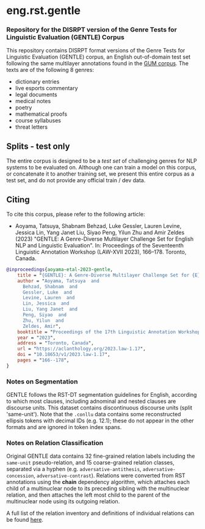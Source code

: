 # eng.rst.gentle

### Repository for the DISRPT version of the Genre Tests for Linguistic Evaluation (GENTLE) Corpus

This repository contains DISRPT format versions of the Genre Tests for Linguistic Evaluation (GENTLE) corpus, an English out-of-domain test set following the same multilayer annotations found in the [GUM corpus](https://gucorpling.org/gum/). The texts are of the following 8 genres:

  * dictionary entries
  * live esports commentary
  * legal documents
  * medical notes
  * poetry
  * mathematical proofs
  * course syllabuses
  * threat letters

## Splits - test only

The entire corpus is designed to be a *test set* of challenging genres for NLP systems to be evaluated on. Although one can train a model on this corpus, or concatenate it to another training set, we present this entire corpus as a test set, and do not provide any official train / dev data.

## Citing

To cite this corpus, please refer to the following article:

  * Aoyama, Tatsuya, Shabnam Behzad, Luke Gessler, Lauren Levine, Jessica Lin, Yang Janet Liu, Siyao Peng, Yilun Zhu and Amir Zeldes (2023) "GENTLE: A Genre-Diverse Multilayer Challenge Set for English NLP and Linguistic Evaluation". In: Proceedings of the Seventeenth Linguistic Annotation Workshop (LAW-XVII 2023), 166–178. Toronto, Canada.

```bibtex
@inproceedings{aoyama-etal-2023-gentle,
    title = "{GENTLE}: A Genre-Diverse Multilayer Challenge Set for {E}nglish {NLP} and Linguistic Evaluation",
    author = "Aoyama, Tatsuya  and
      Behzad, Shabnam  and
      Gessler, Luke  and
      Levine, Lauren  and
      Lin, Jessica  and
      Liu, Yang Janet  and
      Peng, Siyao  and
      Zhu, Yilun  and
      Zeldes, Amir",
    booktitle = "Proceedings of the 17th Linguistic Annotation Workshop (LAW-XVII)",
    year = "2023",
    address = "Toronto, Canada",
    url = "https://aclanthology.org/2023.law-1.17",
    doi = "10.18653/v1/2023.law-1.17",
    pages = "166--178",
}
```

### Notes on Segmentation

GENTLE follows the RST-DT segmentation guidelines for English, 
according to which most clauses, 
including adnominal and nested clauses are discourse units. 
This dataset contains discontinuous discourse units (split 'same-unit'). 
Note that the `.conllu` data contains some reconstructed ellipsis tokens with 
decimal IDs (e.g. 12.1); these do not appear in the other formats and are ignored in token 
index spans.

### Notes on Relation Classification

Original GENTLE data contains 32 fine-grained relation labels including the `same-unit` pseudo-relation, and 15 coarse-grained relation classes, separated via a hyphen (e.g. `adversative-antithesis`, `adversative-concession`, `adversative-contrast`). Relations were converted from RST annotations using the **chain** dependency algorithm, which attaches each child of a multinuclear node to its preceding sibling with the multinuclear relation, and then attaches the left most child to the parent of the multinuclear node using its outgoing relation. 

A full list of the relation inventory and definitions of individual relations 
can be found [here](https://wiki.gucorpling.org/gum/rst). 